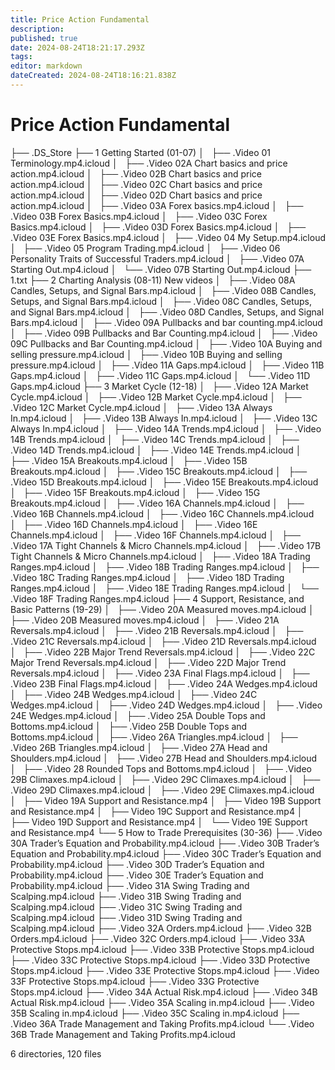 ```yaml
---
title: Price Action Fundamental
description: 
published: true
date: 2024-08-24T18:21:17.293Z
tags: 
editor: markdown
dateCreated: 2024-08-24T18:16:21.838Z
---
```


# Price Action Fundamental
├── .DS_Store
├── 1 Getting Started (01-07)
│   ├── .Video 01 Terminology.mp4.icloud
│   ├── .Video 02A Chart basics and price action.mp4.icloud
│   ├── .Video 02B Chart basics and price action.mp4.icloud
│   ├── .Video 02C Chart basics and price action.mp4.icloud
│   ├── .Video 02D Chart basics and price action.mp4.icloud
│   ├── .Video 03A Forex basics.mp4.icloud
│   ├── .Video 03B Forex Basics.mp4.icloud
│   ├── .Video 03C Forex Basics.mp4.icloud
│   ├── .Video 03D Forex Basics.mp4.icloud
│   ├── .Video 03E Forex Basics.mp4.icloud
│   ├── .Video 04 My Setup.mp4.icloud
│   ├── .Video 05 Program Trading.mp4.icloud
│   ├── .Video 06 Personality Traits of Successful Traders.mp4.icloud
│   ├── .Video 07A Starting Out.mp4.icloud
│   └── .Video 07B Starting Out.mp4.icloud
├── 1.txt
├── 2 Charting Analysis (08-11) New videos
│   ├── .Video 08A Candles, Setups, and Signal Bars.mp4.icloud
│   ├── .Video 08B Candles, Setups, and Signal Bars.mp4.icloud
│   ├── .Video 08C Candles, Setups, and Signal Bars.mp4.icloud
│   ├── .Video 08D Candles, Setups, and Signal Bars.mp4.icloud
│   ├── .Video 09A Pullbacks and bar counting.mp4.icloud
│   ├── .Video 09B Pullbacks and Bar Counting.mp4.icloud
│   ├── .Video 09C Pullbacks and Bar Counting.mp4.icloud
│   ├── .Video 10A Buying and selling pressure.mp4.icloud
│   ├── .Video 10B Buying and selling pressure.mp4.icloud
│   ├── .Video 11A Gaps.mp4.icloud
│   ├── .Video 11B Gaps.mp4.icloud
│   ├── .Video 11C Gaps.mp4.icloud
│   └── .Video 11D Gaps.mp4.icloud
├── 3 Market Cycle (12-18)
│   ├── .Video 12A Market Cycle.mp4.icloud
│   ├── .Video 12B Market Cycle.mp4.icloud
│   ├── .Video 12C Market Cycle.mp4.icloud
│   ├── .Video 13A Always In.mp4.icloud
│   ├── .Video 13B Always In.mp4.icloud
│   ├── .Video 13C Always In.mp4.icloud
│   ├── .Video 14A Trends.mp4.icloud
│   ├── .Video 14B Trends.mp4.icloud
│   ├── .Video 14C Trends.mp4.icloud
│   ├── .Video 14D Trends.mp4.icloud
│   ├── .Video 14E Trends.mp4.icloud
│   ├── .Video 15A Breakouts.mp4.icloud
│   ├── .Video 15B Breakouts.mp4.icloud
│   ├── .Video 15C Breakouts.mp4.icloud
│   ├── .Video 15D Breakouts.mp4.icloud
│   ├── .Video 15E Breakouts.mp4.icloud
│   ├── .Video 15F Breakouts.mp4.icloud
│   ├── .Video 15G Breakouts.mp4.icloud
│   ├── .Video 16A Channels.mp4.icloud
│   ├── .Video 16B Channels.mp4.icloud
│   ├── .Video 16C Channels.mp4.icloud
│   ├── .Video 16D Channels.mp4.icloud
│   ├── .Video 16E Channels.mp4.icloud
│   ├── .Video 16F Channels.mp4.icloud
│   ├── .Video 17A Tight Channels & Micro Channels.mp4.icloud
│   ├── .Video 17B Tight Channels & Micro Channels.mp4.icloud
│   ├── .Video 18A Trading Ranges.mp4.icloud
│   ├── .Video 18B Trading Ranges.mp4.icloud
│   ├── .Video 18C Trading Ranges.mp4.icloud
│   ├── .Video 18D Trading Ranges.mp4.icloud
│   ├── .Video 18E Trading Ranges.mp4.icloud
│   └── .Video 18F Trading Ranges.mp4.icloud
├── 4 Support, Resistance, and Basic Patterns (19-29)
│   ├── .Video 20A Measured moves.mp4.icloud
│   ├── .Video 20B Measured moves.mp4.icloud
│   ├── .Video 21A Reversals.mp4.icloud
│   ├── .Video 21B Reversals.mp4.icloud
│   ├── .Video 21C Reversals.mp4.icloud
│   ├── .Video 21D Reversals.mp4.icloud
│   ├── .Video 22B Major Trend Reversals.mp4.icloud
│   ├── .Video 22C Major Trend Reversals.mp4.icloud
│   ├── .Video 22D Major Trend Reversals.mp4.icloud
│   ├── .Video 23A Final Flags.mp4.icloud
│   ├── .Video 23B Final Flags.mp4.icloud
│   ├── .Video 24A Wedges.mp4.icloud
│   ├── .Video 24B Wedges.mp4.icloud
│   ├── .Video 24C Wedges.mp4.icloud
│   ├── .Video 24D Wedges.mp4.icloud
│   ├── .Video 24E Wedges.mp4.icloud
│   ├── .Video 25A Double Tops and Bottoms.mp4.icloud
│   ├── .Video 25B Double Tops and Bottoms.mp4.icloud
│   ├── .Video 26A Triangles.mp4.icloud
│   ├── .Video 26B Triangles.mp4.icloud
│   ├── .Video 27A Head and Shoulders.mp4.icloud
│   ├── .Video 27B Head and Shoulders.mp4.icloud
│   ├── .Video 28 Rounded Tops and Bottoms.mp4.icloud
│   ├── .Video 29B Climaxes.mp4.icloud
│   ├── .Video 29C Climaxes.mp4.icloud
│   ├── .Video 29D Climaxes.mp4.icloud
│   ├── .Video 29E Climaxes.mp4.icloud
│   ├── Video 19A Support and Resistance.mp4
│   ├── Video 19B Support and Resistance.mp4
│   ├── Video 19C Support and Resistance.mp4
│   ├── Video 19D Support and Resistance.mp4
│   └── Video 19E Support and Resistance.mp4
└── 5 How to Trade Prerequisites (30-36)
    ├── .Video 30A Trader’s Equation and Probability.mp4.icloud
    ├── .Video 30B Trader’s Equation and Probability.mp4.icloud
    ├── .Video 30C Trader’s Equation and Probability.mp4.icloud
    ├── .Video 30D Trader’s Equation and Probability.mp4.icloud
    ├── .Video 30E Trader’s Equation and Probability.mp4.icloud
    ├── .Video 31A Swing Trading and Scalping.mp4.icloud
    ├── .Video 31B Swing Trading and Scalping.mp4.icloud
    ├── .Video 31C Swing Trading and Scalping.mp4.icloud
    ├── .Video 31D Swing Trading and Scalping.mp4.icloud
    ├── .Video 32A Orders.mp4.icloud
    ├── .Video 32B Orders.mp4.icloud
    ├── .Video 32C Orders.mp4.icloud
    ├── .Video 33A Protective Stops.mp4.icloud
    ├── .Video 33B Protective Stops.mp4.icloud
    ├── .Video 33C Protective Stops.mp4.icloud
    ├── .Video 33D Protective Stops.mp4.icloud
    ├── .Video 33E Protective Stops.mp4.icloud
    ├── .Video 33F Protective Stops.mp4.icloud
    ├── .Video 33G Protective Stops.mp4.icloud
    ├── .Video 34A Actual Risk.mp4.icloud
    ├── .Video 34B Actual Risk.mp4.icloud
    ├── .Video 35A Scaling in.mp4.icloud
    ├── .Video 35B Scaling in.mp4.icloud
    ├── .Video 35C Scaling in.mp4.icloud
    ├── .Video 36A Trade Management and Taking Profits.mp4.icloud
    └── .Video 36B Trade Management and Taking Profits.mp4.icloud

6 directories, 120 files
